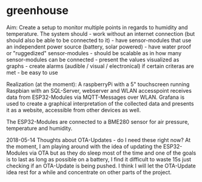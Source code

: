 # greenhouse

Aim:
Create a setup to monitor multiple points in regards to humidity and temperature.
The system should
	- work without an internet connection (but should also be able to be connected to it)
	- have sensor-modules that use an independent power source (battery, solar powered)
	- have water proof or "ruggedized" sensor-modules
	- should be scalable as in how many sensor-modules can be connected
	- present the values visualized as graphs
	- create alarms (audible / visual / electronical) if certain criteras are met
	- be easy to use

Realization (at the moment):
A raspberryPi with a 5" touchscreen running Raspbian with an SQL-Server, webserver and WLAN accesspoint receives
data from ESP32-Modules via MQTT-Messages over WLAN. Grafana is used to create a graphical interpretation of the
collected data and presents it as a website, accessible from other devices as well.

The ESP32-Modules are connected to a BME280 sensor for air pressure, temperature and humidity.

2018-05-14	Thoughts about OTA-Updates - do I need these right now?
At the moment, I am playing around with the idea of updating the ESP32-Modules via OTA but as they do sleep most
of the time and one of the goals is to last as long as possible on a battery, I find it difficult to waste 15s
just checking if an OTA-Update is being pushed.
I think I will let the OTA-Update idea rest for a while and concentrate on other parts of the project.